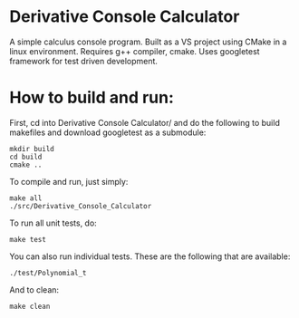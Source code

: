 # Derivative Console Calculator
 A simple calculus console program. Built as a VS project using CMake in a linux environment. 
 Requires g++ compiler, cmake.
 Uses googletest framework for test driven development.

# How to build and run:
First, cd into Derivative Console Calculator/ and do the following to build makefiles 
and download googletest as a submodule:

	mkdir build
	cd build
	cmake ..

To compile and run, just simply:

	make all
	./src/Derivative_Console_Calculator
	
To run all unit tests, do:

	make test
	
You can also run individual tests. These are the following that are available:

	./test/Polynomial_t

And to clean:

	make clean
